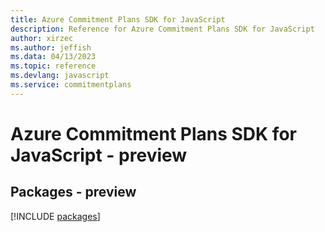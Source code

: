 ```yaml
---
title: Azure Commitment Plans SDK for JavaScript
description: Reference for Azure Commitment Plans SDK for JavaScript
author: xirzec
ms.author: jeffish
ms.data: 04/13/2023
ms.topic: reference
ms.devlang: javascript
ms.service: commitmentplans
---
```

# Azure Commitment Plans SDK for JavaScript - preview
## Packages - preview
[!INCLUDE [packages](commitment-plans-index.md)]